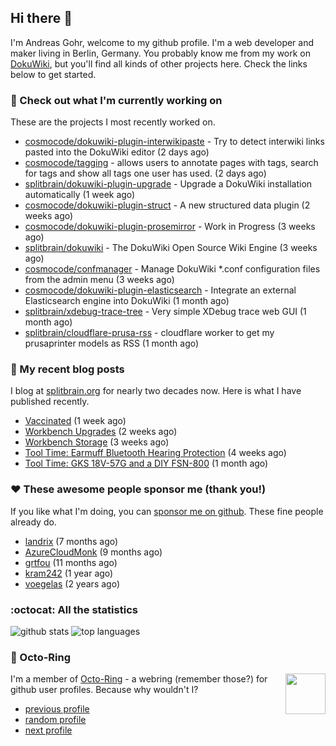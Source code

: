 ## Hi there :wave:

I'm Andreas Gohr, welcome to my github profile. I'm a web developer and maker living in Berlin, Germany. You probably know me from my work on [DokuWiki](https://github.com/splitbrain/dokuwiki), but you'll find all kinds of other projects here. Check the links below to get started.

### :hammer: Check out what I'm currently working on

These are the projects I most recently worked on.


- [cosmocode/dokuwiki-plugin-interwikipaste](https://github.com/cosmocode/dokuwiki-plugin-interwikipaste) - Try to detect interwiki links pasted into the DokuWiki editor (2 days ago)
- [cosmocode/tagging](https://github.com/cosmocode/tagging) - allows users to annotate pages with tags, search for tags and show all tags one user has used. (2 days ago)
- [splitbrain/dokuwiki-plugin-upgrade](https://github.com/splitbrain/dokuwiki-plugin-upgrade) - Upgrade a DokuWiki installation automatically (1 week ago)
- [cosmocode/dokuwiki-plugin-struct](https://github.com/cosmocode/dokuwiki-plugin-struct) - A new structured data plugin (2 weeks ago)
- [cosmocode/dokuwiki-plugin-prosemirror](https://github.com/cosmocode/dokuwiki-plugin-prosemirror) - Work in Progress (3 weeks ago)
- [splitbrain/dokuwiki](https://github.com/splitbrain/dokuwiki) - The DokuWiki Open Source Wiki Engine (3 weeks ago)
- [cosmocode/confmanager](https://github.com/cosmocode/confmanager) - Manage DokuWiki *.conf configuration files from the admin menu (3 weeks ago)
- [cosmocode/dokuwiki-plugin-elasticsearch](https://github.com/cosmocode/dokuwiki-plugin-elasticsearch) - Integrate an external Elasticsearch engine into DokuWiki (1 month ago)
- [splitbrain/xdebug-trace-tree](https://github.com/splitbrain/xdebug-trace-tree) - Very simple XDebug trace web GUI (1 month ago)
- [splitbrain/cloudflare-prusa-rss](https://github.com/splitbrain/cloudflare-prusa-rss) - cloudflare worker to get my prusaprinter models as RSS (1 month ago)

### :scroll: My recent blog posts

I blog at [splitbrain.org](https://www.splitbrain.org) for nearly two decades now. Here is what I have published recently.


- [Vaccinated](https://www.splitbrain.org/blog/2021-05/18-vaccinated) (1 week ago)
- [Workbench Upgrades](https://www.splitbrain.org/blog/2021-05/07-workbench_upgrades) (2 weeks ago)
- [Workbench Storage](https://www.splitbrain.org/blog/2021-05/01-storage_workbench) (3 weeks ago)
- [Tool Time: Earmuff Bluetooth Hearing Protection](https://www.splitbrain.org/blog/2021-04/28-earmuff_bluetooth_hearing_protection) (4 weeks ago)
- [Tool Time: GKS 18V-57G and a DIY FSN-800](https://www.splitbrain.org/blog/2021-04/27-gks_18v-57_g_and_a_diy_fsn-800) (1 month ago)

### :hearts:️ These awesome people sponsor me (thank you!)

If you like what I'm doing, you can [sponsor me on github](https://github.com/sponsors/splitbrain). These fine people already do.


- [landrix](https://github.com/landrix) (7 months ago)
- [AzureCloudMonk](https://github.com/AzureCloudMonk) (9 months ago)
- [grtfou](https://github.com/grtfou) (11 months ago)
- [kram242](https://github.com/kram242) (1 year ago)
- [voegelas](https://github.com/voegelas) (2 years ago)

### :octocat: All the statistics

 ![github stats](https://github-readme-stats.vercel.app/api?username=splitbrain&show_icons=true&hide_title=true)
![top languages](https://github-readme-stats.vercel.app/api/top-langs/?username=splitbrain&layout=compact)


### :octopus: Octo-Ring

<img width="64" height="65" src="https://octo-ring.com/static/img/octo.png" align="right" alt="">

I'm a member of [Octo-Ring](https://octo-ring.com/) - a webring (remember those?) for github user profiles. Because why wouldn't I? 

* [previous profile](https://octo-ring.com/p/splitbrain/prev)
* [random profile](https://octo-ring.com/p/splitbrain/random)
* [next profile](https://octo-ring.com/p/splitbrain/next)

